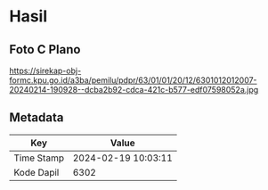 # Hasil

## Foto C Plano

https://sirekap-obj-formc.kpu.go.id/a3ba/pemilu/pdpr/63/01/01/20/12/6301012012007-20240214-190928--dcba2b92-cdca-421c-b577-edf07598052a.jpg


## Metadata

| Key        | Value               |
| ---------- | ------------------- |
| Time Stamp | 2024-02-19 10:03:11 |
| Kode Dapil | 6302                |



